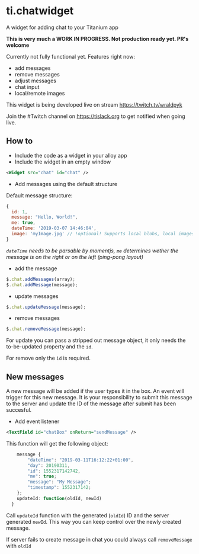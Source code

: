# ti.chatwidget
A widget for adding chat to your Titanium app

**This is very much a WORK IN PROGRESS. Not production ready yet. PR's welcome**

Currently not fully functional yet. Features right now:

- add messages
- remove messages
- adjust messages
- chat input
- local/remote images

This widget is being developed live on stream https://twitch.tv/wraldpyk

Join the #Twitch channel on https://tislack.org to get notified when going live.

## How to

- Include the code as a widget in your alloy app
- Include the widget in an empty window
```xml
<Widget src="chat" id="chat" />
```

- Add messages using the default structure

Default message structure:
```js
{
  id: 1,
  message: "Hello, World!",
  me: true,
  dateTime: '2019-03-07 14:46:04',
  image: 'myImage.jpg' // !optional! Supports local blobs, local images & remote images.
}
```
*`dateTime` needs to be parsable by momentjs, `me` determines wether the message is on the right or on the left (ping-pong layout)*

- add the message

```js
$.chat.addMessages(array);
$.chat.addMessage(message);
```

- update messages
```js
$.chat.updateMessage(message);
```

- remove messages
```js
$.chat.removeMessage(message);
```

For update you can pass a stripped out message object, it only needs the to-be-updated property and the `id`.

For remove only the `id` is required.

## New messages
A new message will be added if the user types it in the box. An event will trigger for this new message. It is your responsibility to submit this message to the server and update the ID of the message after submit has been succesful.

- Add event listener

```xml
<TextField id="chatBox" onReturn="sendMessage" />
```

This function will get the following object:

```js
    message {
        "dateTime": "2019-03-11T16:12:22+01:00",
        "day": 20190311,
        "id": 1552317142742,
        "me": true;
        "message": "My Message";
        "timestamp": 1552317142;
    };
    updateId: function(oldId, newId)
  }
```

Call `updateId` function with the generated (`oldId`) ID and the server generated `newId`. This way you can keep control over the newly created message. 

If server fails to create message in chat you could always call `removeMessage` with `oldId`
